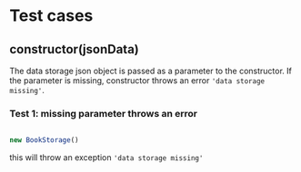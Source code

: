 # Test cases

##  **constructor(jsonData)**
The data storage json object is passed as a parameter to the constructor. If the parameter is missing, constructor throws an error `'data storage missing'`.

### Test 1: missing parameter throws an error 
```js

new BookStorage()

```

this will throw an exception `'data storage missing'`